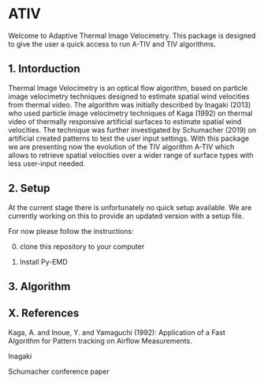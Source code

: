 # ATIV

Welcome to Adaptive Thermal Image Velocimetry. This package is designed to give the user a quick access to run A-TIV and TIV algorithms. 


## 1. Intorduction

Thermal Image Velocimetry is an optical flow algorithm, based on particle image velocimetry techniques designed to estimate spatial wind velocities from thermal video. The algorithm was initially described by Inagaki (2013) who used particle image velocimetry techniques of Kaga (1992) on thermal video of thermally responsive artificial surfaces to estimate spatial wind velocities. The technique was further investigated by Schumacher (2019) on artificial created patterns to test the user input settings. With this package we are presenting now the evolution of the TIV algorithm A-TIV which allows to retrieve spatial velocities over a wider range of surface types with less user-input needed. 

## 2. Setup

At the current stage there is unfortunately no quick setup available. We are currently working on this to provide an updated version with a setup file.

For now please follow the instructions:

0. clone this repository to your computer

1. Install Py-EMD






## 3. Algorithm









## X. References

Kaga, A. and Inoue, Y. and Yamaguchi (1992): Application of a Fast Algorithm for Pattern tracking on Airflow Measurements.

Inagaki

Schumacher conference paper